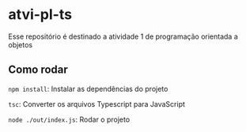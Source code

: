 # atvi-pl-ts
 Esse repositório é destinado a atividade 1 de programação orientada a objetos 

## Como rodar

`npm install`: Instalar as dependências do projeto

`tsc`: Converter os arquivos Typescript para JavaScript

`node ./out/index.js`: Rodar o projeto
